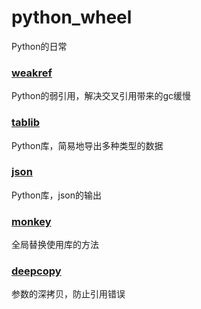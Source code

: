 # python_wheel
Python的日常

### [weakref](./weakref/weakref_test.py)
Python的弱引用，解决交叉引用带来的gc缓慢

### [tablib](./tablib/tablib_test.py)
Python库，简易地导出多种类型的数据

### [json](./json/json_test.py)
Python库，json的输出

### [monkey](./monkey/monkey_test.py)
全局替换使用库的方法

### [deepcopy](./deepcopy/deepcopy_test.py)
参数的深拷贝，防止引用错误
